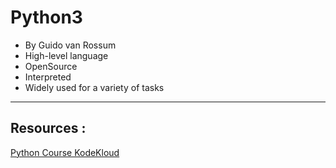 # **Python3**

* By Guido van Rossum
* High-level language
* OpenSource
* Interpreted
* Widely used for a variety of tasks  

___

## **Resources :**  

[Python Course KodeKloud](https://kodekloud.com/courses/python-entry-level-programmer-certification)  

